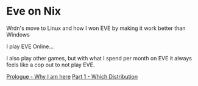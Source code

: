 # Eve on Nix

Wrdn's move to Linux and how I won EVE by making it work better than Windows

I play EVE Online...

I also play other games, but with what I spend per month on EVE it always feels like a cop out to not play EVE.

[Prologue - Why I am here](https://github.com/wrdn-git/eveonnix/wiki/Prologue-%E2%80%90-*spooky-noises*-Big-Brother-is-watching)
[Part 1 - Which Distribution](https://github.com/wrdn-git/eveonnix/wiki/Part-One-%E2%80%90-Which-Distribution)
